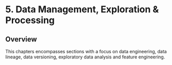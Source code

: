 # 5. Data Management, Exploration & Processing

## Overview

This chapters encompasses sections with a focus on data engineering, data lineage, data versioning, exploratory data analysis and feature engineering.